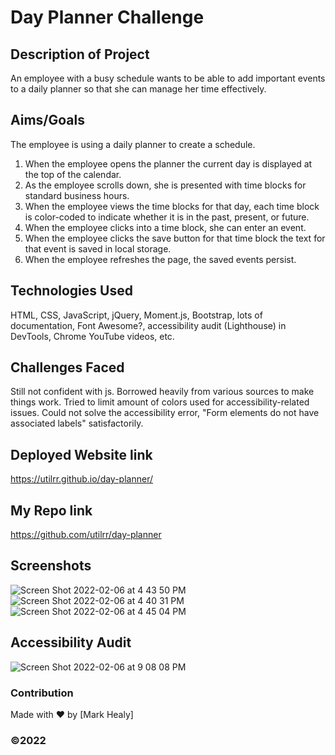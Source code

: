 
# Day Planner Challenge 

## Description of Project
An employee with a busy schedule wants to be able to add important events to a daily planner so that she can manage her time effectively.

## Aims/Goals

The employee is using a daily planner to create a schedule.

1. When the employee opens the planner the current day is displayed at the top of the calendar.
2. As the employee scrolls down, she is presented with time blocks for standard business hours.
3. When the employee views the time blocks for that day, each time block is color-coded to indicate whether it is in the past, present, or future.
4. When the employee clicks into a time block, she can enter an event.
5. When the employee clicks the save button for that time block the text for that event is saved in local storage.
6. When the employee refreshes the page, the saved events persist.

## Technologies Used

HTML, CSS, JavaScript, jQuery, Moment.js, Bootstrap, lots of documentation, Font Awesome?, accessibility audit (Lighthouse) in DevTools, Chrome YouTube videos, etc.

## Challenges Faced

Still not confident with js. Borrowed heavily from various sources to make things work. Tried to limit amount of colors used for accessibility-related issues. Could not solve the accessibility error, "Form elements do not have associated labels" satisfactorily.  

## Deployed Website link

https://utilrr.github.io/day-planner/

## My Repo link

https://github.com/utilrr/day-planner

## Screenshots 

![Screen Shot 2022-02-06 at 4 43 50 PM](https://user-images.githubusercontent.com/25494815/152714431-cdb4d787-ab4c-4e11-917f-d9e2c5a5e626.png)
![Screen Shot 2022-02-06 at 4 40 31 PM](https://user-images.githubusercontent.com/25494815/152714470-a9f0e97e-520e-4733-9961-7bc073ff3dbd.png)
![Screen Shot 2022-02-06 at 4 45 04 PM](https://user-images.githubusercontent.com/25494815/152714475-e4d30d7c-2688-4521-b175-c6e2ee372e0b.png)


## Accessibility Audit

![Screen Shot 2022-02-06 at 9 08 08 PM](https://user-images.githubusercontent.com/25494815/152714484-27350c3d-dbdf-40ce-83ac-4a04dee5fafb.png)

### Contribution
Made with ❤️ by [Mark Healy]
### ©️2022 

